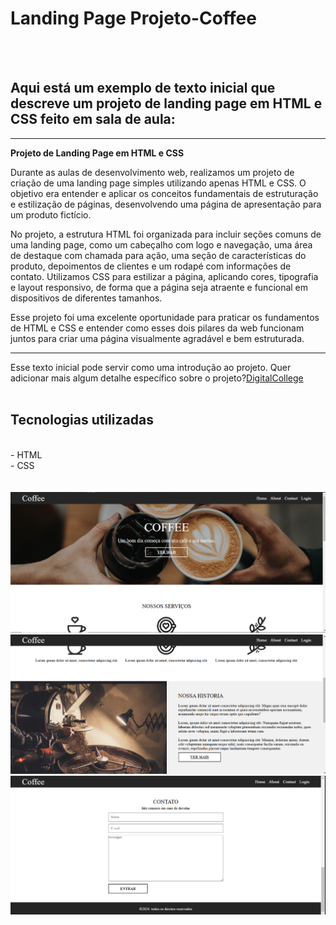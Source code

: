 <h1> Landing Page Projeto-Coffee</h1>
<br>
<br>
<h2>Aqui está um exemplo de texto inicial que descreve um projeto de landing page em HTML e CSS feito em sala de aula:</h2>

---

**Projeto de Landing Page em HTML e CSS**

<a>Durante as aulas de desenvolvimento web, realizamos um projeto de criação de uma landing page simples utilizando apenas HTML e CSS. O objetivo era entender e aplicar os conceitos fundamentais de estruturação e estilização de páginas, desenvolvendo uma página de apresentação para um produto fictício.

No projeto, a estrutura HTML foi organizada para incluir seções comuns de uma landing page, como um cabeçalho com logo e navegação, uma área de destaque com chamada para ação, uma seção de características do produto, depoimentos de clientes e um rodapé com informações de contato. Utilizamos CSS para estilizar a página, aplicando cores, tipografia e layout responsivo, de forma que a página seja atraente e funcional em dispositivos de diferentes tamanhos.

Esse projeto foi uma excelente oportunidade para praticar os fundamentos de HTML e CSS e entender como esses dois pilares da web funcionam juntos para criar uma página visualmente agradável e bem estruturada.</a>

--- 

Esse texto inicial pode servir como uma introdução ao projeto. Quer adicionar mais algum detalhe específico sobre o projeto?<a href="http://digitalcollege.com.br">DigitalCollege</a>
<br>
<br>
<h2>Tecnologias utilizadas</h2>
<br>
- HTML
<br>
- CSS
<br>
<br>
<br>
<img src ="https://github.com/natthanrramos/Projeto-Coffee/blob/main/assets/Captura%20de%20Tela%20(1).png?raw=true"/>
<img src ="https://github.com/natthanrramos/Projeto-Coffee/blob/main/assets/Captura%20de%20Tela%20(4).png?raw=true"/>
<img src ="https://github.com/natthanrramos/Projeto-Coffee/blob/main/assets/Captura%20de%20Tela%20(5).png?raw=true"/>
